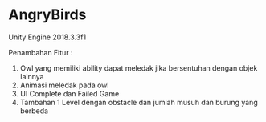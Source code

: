 # AngryBirds

Unity Engine 2018.3.3f1

Penambahan Fitur : 
1. Owl yang memiliki ability dapat meledak jika bersentuhan dengan objek lainnya
2. Animasi meledak pada owl
3. UI Complete dan Failed Game
4. Tambahan 1 Level dengan obstacle dan jumlah musuh dan burung yang berbeda
